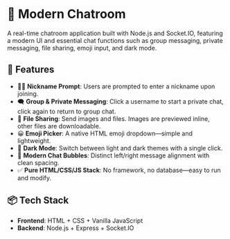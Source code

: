 # 💬 Modern Chatroom

A real-time chatroom application built with Node.js and Socket.IO, featuring a modern UI and essential chat functions such as group messaging, private messaging, file sharing, emoji input, and dark mode.

## 🚀 Features

- 🧑‍💬 **Nickname Prompt**: Users are prompted to enter a nickname upon joining.
- 🗨️ **Group & Private Messaging**: Click a username to start a private chat, click again to return to group chat.
- 📁 **File Sharing**: Send images and files. Images are previewed inline, other files are downloadable.
- 😀 **Emoji Picker**: A native HTML emoji dropdown—simple and lightweight.
- 🌙 **Dark Mode**: Switch between light and dark themes with a single click.
- 💬 **Modern Chat Bubbles**: Distinct left/right message alignment with clean spacing.
- ✅ **Pure HTML/CSS/JS Stack**: No framework, no database—easy to run and modify.

## 📦 Tech Stack

- **Frontend**: HTML + CSS + Vanilla JavaScript
- **Backend**: Node.js + Express + Socket.IO
